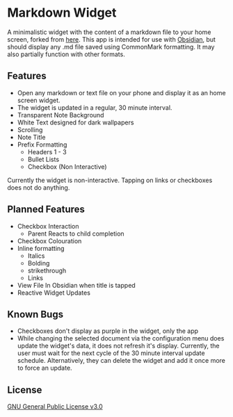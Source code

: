 # Markdown Widget
A minimalistic widget with the content of a markdown file to your home screen, forked from [here](https://github.com/Tiim/Android-Markdown-Widget).
This app is intended for use with [Obsidian](https://obsidian.md), but should display any .md file
saved using CommonMark formatting. It may also partially function with other formats.

## Features
* Open any markdown or text file on your phone and display it as an home screen widget.
* The widget is updated in a regular, 30 minute interval.
* Transparent Note Background
* White Text designed for dark wallpapers
* Scrolling
* Note Title
* Prefix Formatting
  * Headers 1 - 3
  * Bullet Lists
  * Checkbox (Non Interactive)

Currently the widget is non-interactive. Tapping on links or checkboxes does not do anything.

## Planned Features
* Checkbox Interaction
  * Parent Reacts to child completion
* Checkbox Colouration
* Inline formatting
  * Italics
  * Bolding
  * strikethrough
  * Links
* View File In Obsidian when title is tapped
* Reactive Widget Updates

## Known Bugs
* Checkboxes don't display as purple in the widget, only the app
* While changing the selected document via the configuration menu does update the widget's data, it does not refresh it's display. Currently, the user must wait for the next cycle of the 30 minute interval update schedule. Alternatively, they can delete the widget and add it once more to force an update.

## License
[GNU General Public License v3.0](https://github.com/Sove67/Android-MD-Widget-Note8-Dark/blob/main/LICENSE.md)
